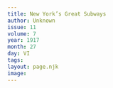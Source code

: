 ```yaml
---
title: New York’s Great Subways
author: Unknown
issue: 11
volume: 7
year: 1917
month: 27
day: VI
tags:
layout: page.njk
image:
---
```


